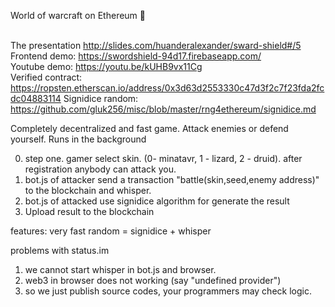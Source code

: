 World of warcraft on Ethereum :slightly_smiling_face:
<Br><Br>

The presentation http://slides.com/huanderalexander/sward-shield#/5 <Br>
Frontend demo: https://swordshield-94d17.firebaseapp.com/<Br>
Youtube demo: https://youtu.be/kUHB9vx11Cg<Br>
Verified contract: https://ropsten.etherscan.io/address/0x3d63d2553330c47d3f2c7f23fda2fcdc04883114
Signidice random: https://github.com/gluk256/misc/blob/master/rng4ethereum/signidice.md

Completely decentralized and fast game. Attack enemies or defend yourself. Runs in the background

0. step one. gamer select skin. (0- minatavr, 1 - lizard, 2 - druid). after registration anybody can attack you.
1. bot.js of attacker send a transaction "battle(skin,seed,enemy address)" to the blockchain and whisper.
3. bot.js of attacked use signidice algorithm for generate the result
4. Upload result to the blockchain 

features:
very fast random = signidice + whisper

problems with status.im
1) we cannot start whisper in bot.js and browser.
2) web3 in browser does not working (say "undefined provider")
3) so we just publish source codes, your programmers may check logic. 
